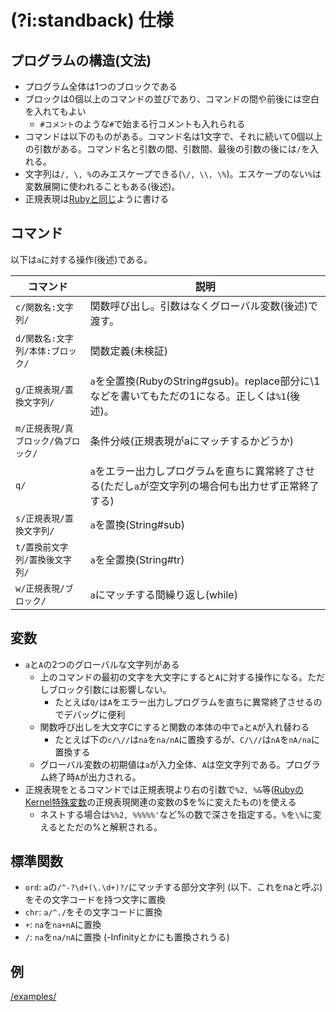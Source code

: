 # (?i:standback) 仕様

## プログラムの構造(文法)
* プログラム全体は1つのブロックである
* ブロックは0個以上のコマンドの並びであり、コマンドの間や前後には空白を入れてもよい
  * `#コメント`のような`#`で始まる行コメントも入れられる
* コマンドは以下のものがある。コマンド名は1文字で、それに続いて0個以上の引数がある。コマンド名と引数の間、引数間、最後の引数の後には`/`を入れる。
* 文字列は`/, \, %`のみエスケープできる(`\/, \\, \%`)。エスケープのない`%`は変数展開に使われることもある(後述)。
* 正規表現は[Rubyと同じ](https://docs.ruby-lang.org/ja/latest/doc/spec=2fregexp.html)ように書ける

## コマンド
以下は`a`に対する操作(後述)である。

| コマンド | 説明 |
| --- | --- |
| `c/関数名:文字列/` | 関数呼び出し。引数はなくグローバル変数(後述)で渡す。 |
| `d/関数名:文字列/本体:ブロック/` | 関数定義(未検証) |
| `g/正規表現/置換文字列/` | `a`を全置換(RubyのString#gsub)。replace部分に\1などを書いてもただの1になる。正しくは`%1`(後述)。 |
| `m/正規表現/真ブロック/偽ブロック/` | 条件分岐(正規表現がaにマッチするかどうか) |
| `q/` | `a`をエラー出力しプログラムを直ちに異常終了させる(ただし`a`が空文字列の場合何も出力せず正常終了する) |
| `s/正規表現/置換文字列/` | `a`を置換(String#sub) |
| `t/置換前文字列/置換後文字列/` | `a`を全置換(String#tr) |
| `w/正規表現/ブロック/` | `a`にマッチする間繰り返し(while) |

## 変数
* `a`と`A`の2つのグローバルな文字列がある
  * 上のコマンドの最初の文字を大文字にすると`A`に対する操作になる。ただしブロック引数には影響しない。
    * たとえば`Q/`は`A`をエラー出力しプログラムを直ちに異常終了させるのでデバッグに便利
  * 関数呼び出しを大文字Cにすると関数の本体の中で`a`と`A`が入れ替わる
    * たとえば下の`c/\//`は`na`を`na/nA`に置換するが、`C/\//`は`nA`を`nA/na`に置換する
  * グローバル変数の初期値は`a`が入力全体、`A`は空文字列である。プログラム終了時`A`が出力される。
* 正規表現をとるコマンドでは正規表現より右の引数で`%2, %&`等([RubyのKernel特殊変数](https://docs.ruby-lang.org/ja/latest/class/Kernel.html)の正規表現関連の変数の$を%に変えたもの)を使える
  * ネストする場合は`%%2, %%%%%'`など%の数で深さを指定する。`%`を`\%`に変えるとただの%と解釈される。

## 標準関数
* `ord`: `a`の`/^-?\d+(\.\d+)?/`にマッチする部分文字列 (以下、これをnaと呼ぶ) をその文字コードを持つ文字に置換
* `chr`: `a/^./`をその文字コードに置換
* `+`: `na`を`na+nA`に置換
* `/`: `na`を`na/nA`に置換 (-Infinityとかにも置換されうる)

## 例
[/examples/](examples)
